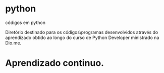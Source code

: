 # python
códigos em python

Diretório destinado para os códigos\programas desenvolvidos através do aprendizado obtido ao longo do curso de  Python Developer ministrado na Dio.me.

# Aprendizado continuo.
